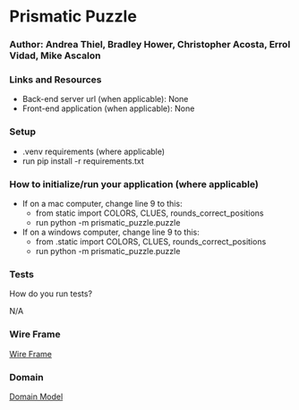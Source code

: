 # Prismatic Puzzle

### Author: Andrea Thiel, Bradley Hower, Christopher Acosta, Errol Vidad, Mike Ascalon

### Links and Resources
- Back-end server url (when applicable): None
- Front-end application (when applicable): None

### Setup
- .venv requirements (where applicable)
- run pip install -r requirements.txt

### How to initialize/run your application (where applicable)

- If on a mac computer, change line 9 to this:
    - from static import COLORS, CLUES, rounds_correct_positions
    - run python -m prismatic_puzzle.puzzle
- If on a windows computer, change line 9 to this:
    - from .static import COLORS, CLUES, rounds_correct_positions  
    - run python -m prismatic_puzzle.puzzle 

### Tests
How do you run tests?

N/A

### Wire Frame

[Wire Frame](./supporting-docs/Prismatic%20Puzzle%20Wire%20Frame.png)

### Domain

[Domain Model](./supporting-docs/Domain%20Model.png)
